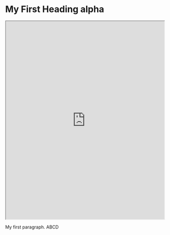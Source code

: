 
<!-- <!DOCTYPE html> -->

<html>
<body>

<h1>My First Heading alpha</h1>


  
  <!-- <iframe src='https://view.officeapps.live.com/op/embed.aspx?src=[https://www.your_website/file_name.pptx]' width='100%' height='600px' frameborder='0'> -->
<!-- <iframe src='https://PratikSathe.github.io/CS_WF_and_SL_P.pptx]' width='100%' height='600px' frameborder='0'> -->
<iframe width="100%" height="630" src="https://PratikSathe.github.io/CS_WF_and_SL_P.pptx" ></iframe>
<p>My first paragraph. ABCD</p>

</body>
</html>
